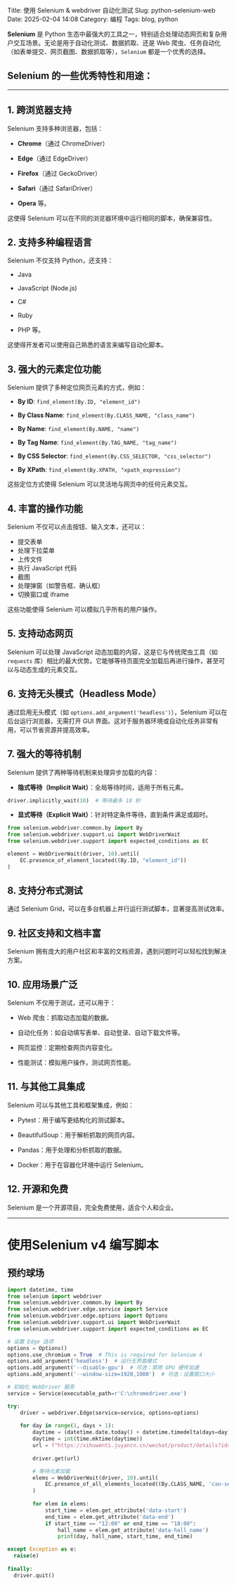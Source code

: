 Title: 使用 Selenium & webdriver 自动化测试
Slug: python-selenium-web
Date: 2025-02-04 14:08
Category: 编程
Tags: blog, python

**Selenium** 是 Python 生态中最强大的工具之一，特别适合处理动态网页和复杂用户交互场景。无论是用于自动化测试、数据抓取、还是 Web 爬虫、任务自动化（如表单提交、网页截图、数据抓取等），`Selenium` 都是一个优秀的选择。

## Selenium 的一些优秀特性和用途：

---

## 1. 跨浏览器支持

Selenium 支持多种浏览器，包括：

- **Chrome**（通过 ChromeDriver）

- **Edge**（通过 EdgeDriver）

- **Firefox**（通过 GeckoDriver）

- **Safari**（通过 SafariDriver）

- **Opera** 等。

这使得 Selenium 可以在不同的浏览器环境中运行相同的脚本，确保兼容性。

## 2. 支持多种编程语言
Selenium 不仅支持 Python，还支持：

- Java

- JavaScript (Node.js)

- C#

- Ruby

- PHP 等。

这使得开发者可以使用自己熟悉的语言来编写自动化脚本。

## 3. 强大的元素定位功能
Selenium 提供了多种定位网页元素的方式，例如：

- **By ID**: `find_element(By.ID, "element_id")`

- **By Class Name**: `find_element(By.CLASS_NAME, "class_name")`

- **By Name**: `find_element(By.NAME, "name")`

- **By Tag Name**: `find_element(By.TAG_NAME, "tag_name")`

- **By CSS Selector**: `find_element(By.CSS_SELECTOR, "css_selector")`

- **By XPath**: `find_element(By.XPATH, "xpath_expression")`

这些定位方式使得 Selenium 可以灵活地与网页中的任何元素交互。

## 4. 丰富的操作功能
Selenium 不仅可以点击按钮、输入文本，还可以：

- 提交表单
- 处理下拉菜单
- 上传文件
- 执行 JavaScript 代码
- 截图
- 处理弹窗（如警告框、确认框）
- 切换窗口或 iframe

这些功能使得 Selenium 可以模拟几乎所有的用户操作。

## 5. 支持动态网页
Selenium 可以处理 JavaScript 动态加载的内容，这是它与传统爬虫工具（如 `requests` 库）相比的最大优势。它能够等待页面完全加载后再进行操作，甚至可以与动态生成的元素交互。

## 6. 支持无头模式（Headless Mode）
通过启用无头模式（如 `options.add_argument('headless')`），Selenium 可以在后台运行浏览器，无需打开 GUI 界面。这对于服务器环境或自动化任务非常有用，可以节省资源并提高效率。

## 7. 强大的等待机制
Selenium 提供了两种等待机制来处理异步加载的内容：

- **隐式等待（Implicit Wait）**：全局等待时间，适用于所有元素。
```python
driver.implicitly_wait(10)  # 等待最多 10 秒
```

- **显式等待（Explicit Wait）**：针对特定条件等待，直到条件满足或超时。
```python
from selenium.webdriver.common.by import By
from selenium.webdriver.support.ui import WebDriverWait
from selenium.webdriver.support import expected_conditions as EC

element = WebDriverWait(driver, 10).until(
    EC.presence_of_element_located((By.ID, "element_id"))
)
```

## 8. 支持分布式测试
通过 Selenium Grid，可以在多台机器上并行运行测试脚本，显著提高测试效率。

## 9. 社区支持和文档丰富
Selenium 拥有庞大的用户社区和丰富的文档资源，遇到问题时可以轻松找到解决方案。

## 10. 应用场景广泛
Selenium 不仅用于测试，还可以用于：

- Web 爬虫：抓取动态加载的数据。

- 自动化任务：如自动填写表单、自动登录、自动下载文件等。

- 网页监控：定期检查网页内容变化。

- 性能测试：模拟用户操作，测试网页性能。

## 11. 与其他工具集成
Selenium 可以与其他工具和框架集成，例如：

- Pytest：用于编写更结构化的测试脚本。

- BeautifulSoup：用于解析抓取的网页内容。

- Pandas：用于处理和分析抓取的数据。

- Docker：用于在容器化环境中运行 Selenium。

## 12. 开源和免费
Selenium 是一个开源项目，完全免费使用，适合个人和企业。

---

# 使用Selenium v4 编写脚本
## 预约球场
```python
import datetime, time
from selenium import webdriver
from selenium.webdriver.common.by import By
from selenium.webdriver.edge.service import Service
from selenium.webdriver.edge.options import Options
from selenium.webdriver.support.ui import WebDriverWait
from selenium.webdriver.support import expected_conditions as EC

# 设置 Edge 选项
options = Options()
options.use_chromium = True  # This is required for Selenium 4
options.add_argument('headless')  # 运行无界面模式
options.add_argument('--disable-gpu')  # 可选：禁用 GPU 硬件加速
options.add_argument('--window-size=1920,1080')  # 可选：设置窗口大小

# 初始化 WebDriver 服务
service = Service(executable_path=r'C:\chromedriver.exe')

try:
    driver = webdriver.Edge(service=service, options=options)
    
    for day in range(1, days + 1):
        daytime = (datetime.date.today() + datetime.timedelta(days=day)).timetuple()
        daytime = int(time.mktime(daytime))
        url = f"https://xihuwenti.juyancn.cn/wechat/product/details?id=753&time={daytime}"
        
        driver.get(url)

        # 等待元素加载
        elems = WebDriverWait(driver, 10).until(
            EC.presence_of_all_elements_located((By.CLASS_NAME, 'can-select'))
        )
        
        for elem in elems:
            start_time = elem.get_attribute('data-start')
            end_time = elem.get_attribute('data-end')
            if start_time == "12:00" or end_time == "18:00":
                hall_name = elem.get_attribute('data-hall_name')
                print(day, hall_name, start_time, end_time)

except Exception as e:
  raise(e)
 
finally:
  driver.quit()
```